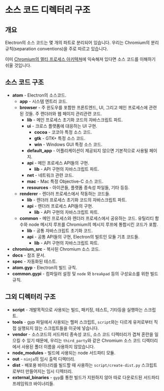 ﻿# 소스 코드 디렉터리 구조

## 개요

Electron의 소스 코드는 몇 개의 파트로 분리되어 있습니다. 우리는 Chromium의 분리 규칙(separation conventions)을 주로 따르고 있습니다.

이미 [Chromium의 멀티 프로세스 아키텍쳐](http://dev.chromium.org/developers/design-documents/multi-process-architecture)에 익숙해져 있다면 소스 코드를 이해하기 쉬울 것입니다.

## 소스 코드 구조

* **atom** - Electron의 소스코드.
  * **app** - 시스템 엔트리 코드.
  * **browser** - 주 윈도우를 포함한 프론트엔드, UI, 그리고 메인 프로세스에 관련된 것들. 주 랜더러와 웹 페이지 관리관련 코드.
    * **lib** - 메인 프로세스 초기화 코드의 자바스크립트 파트.
    * **ui** - 크로스 플랫폼에 대응하는 UI 구현.
      * **cocoa** - 코코아 특정 소스 코드.
      * **gtk** - GTK+ 특정 소스 코드.
      * **win** - Windows GUI 특정 소스 코드.
    * **default_app** - 어플리케이션이 제공되지 않으면 기본적으로 사용될 페이지.
    * **api** - 메인 프로세스 API들의 구현.
       * **lib** -  API 구현의 자바스크립트 파트.
    * **net** - 네트워크 관련 코드.
    * **mac** - Mac 특정 Objective-C 소스 코드.
    * **resources** - 아이콘들, 플랫폼 종속성 파일들, 기타 등등.
  * **renderer** - 렌더러 프로세스에서 작동하는 코드들.
    * **lib** - 렌더러 프로세스 초기화 코드의 자바스크립트 파트.
    * **api** - 렌더러 프로세스 API들의 구현.
       * **lib** - API 구현의 자바스크립트 파트.
  * **common** - 메인 프로세스와 렌더러 프로세스에서 공유하는 코드. 유틸리티 함수와 node 메시지 루프를 Chromium의 메시지 루프에 통합시킨 코드가 포함.
    * **lib** - 공통 자바스크립트 초기화 코드.
    * **api** - 공통 API들의 구현, Electron의 빌트인 모듈 기초 코드들.
       * **lib** - API 구현의 자바스크립트 파트.
* **chromium_src** - 복사된 Chromium 소스 코드.
* **docs** - 참조 문서.
* **spec** - 자동화된 테스트.
* **atom.gyp** - Electron의 빌드 규칙.
* **common.gypi** - 컴파일러 설정 및 `node` 와 `breakpad` 등의 구성요소를 위한 빌드 규칙.

## 그외 디렉터리 구조

* **script** - 개발목적으로 사용되는 빌드, 패키징, 테스트, 기타등을 실행하는 스크립트.
* **tools** - gyp 파일에서 사용되는 헬퍼 스크립트, `script`와는 다르게 유저로부터 직접 실행되지 않는 스크립트들을 이곳에 넣습니다.
* **vendor** - 소스코드의 서드파티 종속성 코드, 소스 코드 디렉터리가 겹쳐 혼란을 일으킬 수 있기 때문에,
  우리는 `third_party`와 같은 Chromium 소스 코드 디렉터리에서 사용된 폴더 이름을 사용하지 않았습니다.
* **node_modules** - 빌드에 사용되는 node 서드파티 모듈.
* **out** - `ninja`의 임시 출력 디렉터리.
* **dist** - 배포용 바이너리를 빌드할 때 사용하는 `script/create-dist.py` 스크립트로부터 만들어지는 임시 디렉터리.
* **external_binaries** - `gyp`를 통한 빌드가 지원하지 않아 따로 다운로드된 서드파티 프레임워크 바이너리들.
